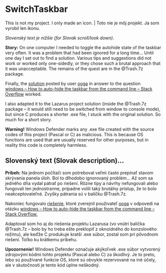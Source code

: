 # SwitchTaskbar

This is not my project. I only made an icon. | Toto nie je môj projekt. Ja som vyrobil len ikonu.

*Slovenský text je nižšie (for Slovak scroll/look down).* 

**Story:** On one computer I needed to toggle the autohide state of the taskbar very often. It was a problem that had been ignored for a long time… Until one day I set out to find a solution. Various tips and suggestions did not work or worked only one-sidedly, or they chose such a brutal approach that it was unacceptable. The remains of the quest are in the @Trash.7z package.

Finally, the [solution](https://stackoverflow.com/a/31416792/2036423) posted by user [ooga](https://stackoverflow.com/users/3213868/ooga) in answer to the question [windows&nbsp;– How to auto-hide the taskbar from the command line&nbsp;– Stack Overflow](https://stackoverflow.com/questions/31416438/how-to-auto-hide-the-taskbar-from-the-command-line) worked.

I also adapted it to the Lazarus project solution (inside the @Trash.7z package&nbsp;– it would still need to be switched from window to console mode), but since C produces a shorter .exe file, I stuck with the original solution. So much for a short story.

**Warning!** Windows Defender marks any .exe file created with the source codes of this project (Pascal or C) as malicious. This is because OS functions are used that are usually reserved for other purposes, but in reality this code is completely harmless.

## Slovenský text (Slovak description)… 

**Príbeh:** Na jednom počítači som potreboval veľmi často prepínať stavom skrývania panela úloh. Bol to dlhodobo ignorovaný problém… Až som sa jedného dňa vydal pátrať po riešení. Rôzne tipy a&nbsp;návrhy nefungovali alebo fungovali len jednostranne, prípadne volili taký brutálny prístup, že to bolo neakceptovateľné. Zvyšky pátrania sú v&nbsp;balíčku @Trash.7z.

Nakoniec fungovalo [riešenie,](https://stackoverflow.com/a/31416792/2036423) ktoré zverejnil používateľ [ooga](https://stackoverflow.com/users/3213868/ooga) v&nbsp;odpovedi na otázku [windows&nbsp;– How to auto-hide the taskbar from the command line&nbsp;– Stack Overflow.](https://stackoverflow.com/questions/31416438/how-to-auto-hide-the-taskbar-from-the-command-line)

Adaptoval som ho aj do riešenia projektu Lazarusa (vo vnútri balíčka @Trash.7z&nbsp;– bolo by ho treba ešte preklopiť z&nbsp;oknoidného do konzolového režimu), ale keďže C produkuje kratší .exe súbor, zostal som pri pôvodnom riešení. Toľko ku krátkemu príbehu.

**Upozornenie!** Windows Defender označuje akýkoľvek .exe súbor vytvorený zdrojovými kódmi tohto projektu (Pascal alebo C) za škodlivý. Je to preto, lebo sú používané funkcie OS, ktoré sú obvykle rezervované na iné účely, ale v&nbsp;skutočnosti je tento kód úplne neškodný.

